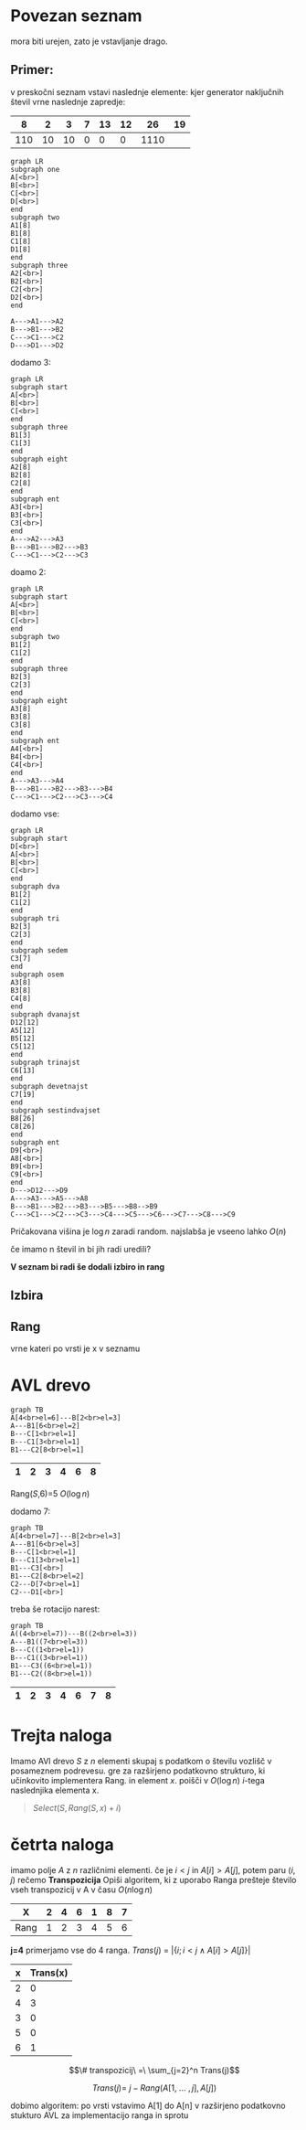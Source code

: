# Povezan seznam
mora biti urejen, zato je vstavljanje drago.

## Primer:
v preskočni seznam vstavi naslednje elemente:
kjer generator naključnih števil vrne naslednje zapredje:

| 8   | 2   | 3   | 7   | 13  | 12  | 26   | 19  | 
| --- | --- | --- | --- | --- | --- | ---- | --- |
| 110 | 10  | 10  | 0   | 0   | 0   | 1110 |     |

```mermaid
graph LR
subgraph one
A[<br>]
B[<br>]
C[<br>]
D[<br>]
end
subgraph two
A1[8]
B1[8]
C1[8]
D1[8]
end
subgraph three
A2[<br>]
B2[<br>]
C2[<br>]
D2[<br>]
end

A--->A1--->A2
B--->B1--->B2
C--->C1--->C2
D--->D1--->D2
```
dodamo 3:
```mermaid
graph LR
subgraph start
A[<br>]
B[<br>]
C[<br>]
end
subgraph three
B1[3]
C1[3]
end
subgraph eight
A2[8]
B2[8]
C2[8]
end
subgraph ent
A3[<br>]
B3[<br>]
C3[<br>]
end
A--->A2--->A3
B--->B1--->B2--->B3
C--->C1--->C2--->C3
```

doamo 2:
```mermaid
graph LR
subgraph start
A[<br>]
B[<br>]
C[<br>]
end
subgraph two
B1[2]
C1[2]
end
subgraph three
B2[3]
C2[3]
end
subgraph eight
A3[8]
B3[8]
C3[8]
end
subgraph ent
A4[<br>]
B4[<br>]
C4[<br>]
end
A--->A3--->A4
B--->B1--->B2--->B3--->B4
C--->C1--->C2--->C3--->C4
```


dodamo vse:
```mermaid
graph LR
subgraph start
D[<br>]
A[<br>]
B[<br>]
C[<br>]
end
subgraph dva
B1[2]
C1[2]
end
subgraph tri
B2[3]
C2[3]
end
subgraph sedem
C3[7]
end
subgraph osem
A3[8]
B3[8]
C4[8]
end
subgraph dvanajst
D12[12]
A5[12]
B5[12]
C5[12]
end
subgraph trinajst
C6[13]
end
subgraph devetnajst
C7[19]
end
subgraph sestindvajset
B8[26]
C8[26]
end
subgraph ent
D9[<br>]
A8[<br>]
B9[<br>]
C9[<br>]
end
D--->D12--->D9
A--->A3--->A5--->A8
B--->B1--->B2--->B3--->B5--->B8-->B9
C--->C1--->C2--->C3--->C4--->C5--->C6--->C7--->C8--->C9
```



 Pričakovana višina je  $\log n$
 zaradi random.
 najslabša je vseeno lahko $O(n)$
 
 
 če imamo n števil in bi jih radi uredili?
 
 **V seznam bi radi še dodali izbiro in rang**
 ## Izbira
 
 ## Rang
 vrne kateri po vrsti je x v seznamu
 
# AVL drevo
```mermaid
graph TB
A[4<br>el=6]---B[2<br>el=3]
A---B1[6<br>el=2]
B---C[1<br>el=1]
B---C1[3<br>el=1]
B1---C2[8<br>el=1]
```

| 1   | 2   | 3   | 4   | 6   | 8   | 
| --- | --- | --- | --- | --- | --- |

Rang($S$,6)=5
$O(\log n)$

dodamo 7:
```mermaid
graph TB
A[4<br>el=7]---B[2<br>el=3]
A---B1[6<br>el=3]
B---C[1<br>el=1]
B---C1[3<br>el=1]
B1---C3[<br>]
B1---C2[8<br>el=2]
C2---D[7<br>el=1]
C2---D1[<br>]
```
treba še rotacijo narest:
```mermaid
graph TB
A((4<br>el=7))---B((2<br>el=3))
A---B1((7<br>el=3))
B---C((1<br>el=1))
B---C1((3<br>el=1))
B1---C3((6<br>el=1))
B1---C2((8<br>el=1))

```

| 1   | 2   | 3   | 4   | 6   | 7   | 8   | 
| --- | --- | --- | --- | --- | --- | --- |

# Trejta naloga
Imamo AVl drevo $S$ z $n$ elementi skupaj s podatkom o številu vozlišč v posameznem podrevesu. gre za razširjeno podatkovno strukturo, ki učinkovito implementera Rang. in element $x$. poišči v $O(\log n)$ $i$-tega  naslednjika elementa x.

>$Select(S,Rang(S,x)+i)$

# četrta naloga
imamo polje $A$ z $n$ različnimi elementi.
če je $i<j$ in $A[i]>A[j]$, potem paru $(i,j)$ rečemo **Transpozicija**
Opiši algoritem, ki z uporabo Ranga prešteje število vseh transpozicij v A v času $O(n\log n)$

| X    | 2   | 4   | 6   | 1   | 8   | 7   |
| ---- | --- | --- | --- | --- | --- | --- |
| Rang | 1   | 2   | 3   | 4   | 5   | 6   |

**j=4** primerjamo vse do 4 ranga.
$Trans(j)$ = $|\{i;i<j \land A[i]>A[j]\}|$

| x   | Trans(x) |
| --- | -------- |
| 2   | 0        |
| 4   | 3        |
| 3   | 0        |
| 5   | 0        |
| 6   | 1        |

$$\# transpozicij\ =\ \sum_{j=2}^n Trans(j)$$

$$Trans(j)=\ j-Rang(A[1,\ ...\ ,j],A[j])$$

dobimo algoritem: po vrsti vstavimo A\[1\] do A\[n\] v razširjeno podatkovno stukturo AVL za implementacijo ranga in sprotu